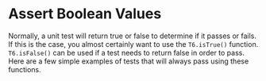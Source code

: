 # Assert Boolean Values

Normally, a unit test will return true or false to determine if it passes or fails. If this is the case, you almost certainly want to use the `T6.isTrue()` function. `T6.isFalse()` can be used if a test needs to return false in order to pass. Here are a few simple examples of tests that will always pass using these functions.